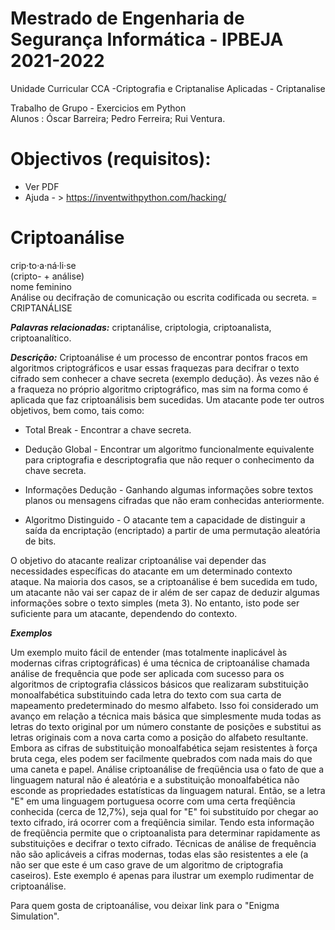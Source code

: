 # Mestrado de Engenharia de Segurança Informática - IPBEJA 2021-2022
Unidade Curricular CCA -Criptografia e Criptanalise Aplicadas - Criptanalise


Trabalho de Grupo - Exercicios em Python\
Alunos : Óscar Barreira; Pedro Ferreira; Rui Ventura.


# Objectivos (requisitos):
- Ver PDF
- Ajuda - > https://inventwithpython.com/hacking/


# Criptoanálise
crip·to·a·ná·li·se\
(cripto- + análise)\
nome feminino\
Análise ou decifração de comunicação ou escrita codificada ou secreta. = CRIPTANÁLISE

***Palavras relacionadas:*** criptanálise, criptologia, criptoanalista, criptoanalítico.

***Descrição:*** 
Criptoanálise é um processo de encontrar pontos fracos em algoritmos criptográficos e usar essas fraquezas para decifrar o texto cifrado sem conhecer a chave secreta (exemplo dedução). Às vezes não é a fraqueza no próprio algoritmo criptográfico, mas sim na forma como é aplicada que faz criptoanálisis bem sucedidas. Um atacante pode ter outros objetivos, bem como, tais como:

- Total Break - Encontrar a chave secreta.

- Dedução Global - Encontrar um algoritmo funcionalmente equivalente para criptografia e descriptografia que não requer o conhecimento da chave secreta.

- Informações Dedução - Ganhando algumas informações sobre textos planos ou mensagens cifradas que não eram conhecidas anteriormente.

- Algoritmo Distinguido - O atacante tem a capacidade de distinguir a saída da encriptação (encriptado) a partir de uma permutação aleatória de bits.

O objetivo do atacante realizar criptoanálise vai depender das necessidades específicas do atacante em um determinado contexto ataque. Na maioria dos casos, se a criptoanálise é bem sucedida em tudo, um atacante não vai ser capaz de ir além de ser capaz de deduzir algumas informações sobre o texto simples (meta 3). No entanto, isto pode ser suficiente para um atacante, dependendo do contexto.

***Exemplos***

Um exemplo muito fácil de entender (mas totalmente inaplicável às modernas cifras criptográficas) é uma técnica de criptoanálise chamada análise de frequência que pode ser aplicada com sucesso para os algoritmos de criptografia clássicos básicos que realizaram substituição monoalfabética substituindo cada letra do texto com sua carta de mapeamento predeterminado do mesmo alfabeto. Isso foi considerado um avanço em relação a técnica mais básica que simplesmente muda todas as letras do texto original por um número constante de posições e substitui as letras originais com a nova carta como a posição do alfabeto resultante. Embora as cifras de substituição monoalfabética sejam resistentes à força bruta cega, eles podem ser facilmente quebrados com nada mais do que uma caneta e papel. Análise criptoanálise de freqüência usa o fato de que a linguagem natural não é aleatória e a substituição monoalfabética não esconde as propriedades estatísticas da linguagem natural. Então, se a letra "E" em uma linguagem portuguesa ocorre com uma certa freqüência conhecida (cerca de 12,7%), seja qual for "E" foi substituído por chegar ao texto cifrado, irá ocorrer com a freqüência similar. Tendo esta informação de freqüência permite que o criptoanalista para determinar rapidamente as substituições e decifrar o texto cifrado. Técnicas de análise de frequência não são aplicáveis a cifras modernas, todas elas são resistentes a ele (a não ser que este é um caso grave de um algoritmo de criptografia caseiros). Este exemplo é apenas para ilustrar um exemplo rudimentar de criptoanálise.

Para quem gosta de criptoanálise, vou deixar link para o "Enigma Simulation".